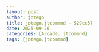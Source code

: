 ```yaml
---
layout: post
author: jotego
title: jotego.jtcommnd - 529cc57
date: 2025-09-26
categories: [Arcade, jtcommnd]
tags: [jotego.jtcommnd]
---
```



